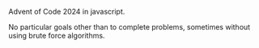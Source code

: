Advent of Code 2024 in javascript.

No particular goals other than to complete problems, sometimes without using brute force algorithms.
